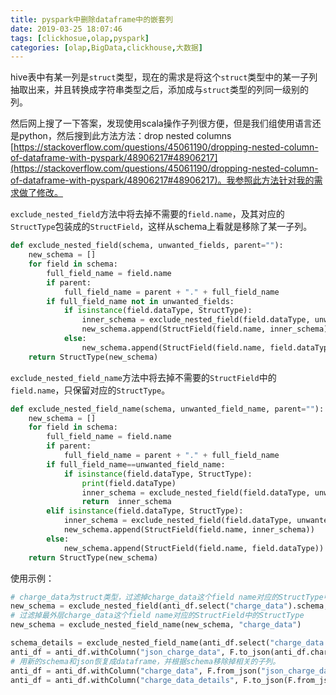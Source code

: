 ```yaml
---
title: pyspark中删除dataframe中的嵌套列
date: 2019-03-25 18:07:46
tags: [clickhosue,olap,pyspark]
categories: [olap,BigData,clickhouse,大数据]
---
```


hive表中有某一列是`struct`类型，现在的需求是将这个`struct`类型中的某一子列抽取出来，并且转换成字符串类型之后，添加成与`struct`类型的列同一级别的列。

然后网上搜了一下答案，发现使用scala操作子列很方便，但是我们组使用语言还是python，然后搜到此方法方法：drop nested columns [https://stackoverflow.com/questions/45061190/dropping-nested-column-of-dataframe-with-pyspark/48906217#48906217](https://stackoverflow.com/questions/45061190/dropping-nested-column-of-dataframe-with-pyspark/48906217#48906217)。我参照此方法针对我的需求做了修改。

`exclude_nested_field`方法中将去掉不需要的`field.name`，及其对应的`StructType`包装成的`StructField`，这样从schema上看就是移除了某一子列。

```python
def exclude_nested_field(schema, unwanted_fields, parent=""):
    new_schema = []
    for field in schema:
        full_field_name = field.name
        if parent:
            full_field_name = parent + "." + full_field_name
        if full_field_name not in unwanted_fields:
            if isinstance(field.dataType, StructType):
                inner_schema = exclude_nested_field(field.dataType, unwanted_fields, full_field_name)
                new_schema.append(StructField(field.name, inner_schema))
            else:
                new_schema.append(StructField(field.name, field.dataType))
    return StructType(new_schema)
```

<!--more-->

`exclude_nested_field_name`方法中将去掉不需要的`StructField`中的`field.name`，只保留对应的`StructType`。

```python
def exclude_nested_field_name(schema, unwanted_field_name, parent=""):
    new_schema = []
    for field in schema:
        full_field_name = field.name
        if parent:
            full_field_name = parent + "." + full_field_name
        if full_field_name==unwanted_field_name:
            if isinstance(field.dataType, StructType):
                print(field.dataType)
                inner_schema = exclude_nested_field(field.dataType, unwanted_field_name)
                return  inner_schema
        elif isinstance(field.dataType, StructType):
            inner_schema = exclude_nested_field(field.dataType, unwanted_field_name, full_field_name)
            new_schema.append(StructField(field.name, inner_schema))
        else:
            new_schema.append(StructField(field.name, field.dataType))
    return StructType(new_schema)
```

使用示例：

```python
# charge_data为struct类型，过滤掉charge_data这个field name对应的StructType中的details StructField
new_schema = exclude_nested_field(anti_df.select("charge_data").schema, ["charge_data.details"])
# 过滤掉最外层charge_data这个field name对应的StructField中的StructType
new_schema = exclude_nested_field_name(new_schema, "charge_data")

schema_details = exclude_nested_field_name(anti_df.select("charge_data.details").schema, "details")
anti_df = anti_df.withColumn("json_charge_data", F.to_json(anti_df.charge_data))
# 用新的schema和json恢复成dataframe，并根据schema移除掉相关的子列。
anti_df = anti_df.withColumn("charge_data", F.from_json("json_charge_data", new_schema))
anti_df = anti_df.withColumn("charge_data_details", F.to_json(F.from_json("json_charge_data", schema_details))).drop("json_charge_data")
```